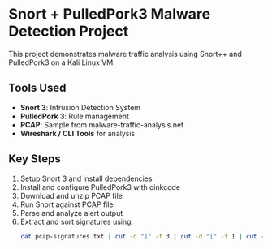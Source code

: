 # Snort + PulledPork3 Malware Detection Project

This project demonstrates malware traffic analysis using Snort++ and PulledPork3 on a Kali Linux VM.

## Tools Used
- **Snort 3**: Intrusion Detection System
- **PulledPork 3**: Rule management
- **PCAP**: Sample from malware-traffic-analysis.net
- **Wireshark / CLI Tools** for analysis

## Key Steps
1. Setup Snort 3 and install dependencies
2. Install and configure PulledPork3 with oinkcode
3. Download and unzip PCAP file
4. Run Snort against PCAP file
5. Parse and analyze alert output
6. Extract and sort signatures using:
   ```bash
   cat pcap-signatures.txt | cut -d "]" -f 3 | cut -d "[" -f 1 | cut -d '"' -f 2 | sort | uniq -c | sort -nr
